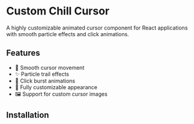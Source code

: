 # Custom Chill Cursor

A highly customizable animated cursor component for React applications with smooth particle effects and click animations.

## Features

- 🎯 Smooth cursor movement
- ✨ Particle trail effects
- 💫 Click burst animations
- 🎨 Fully customizable appearance
- 🖼️ Support for custom cursor images

## Installation
